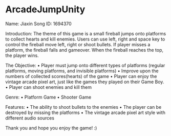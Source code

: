 # ArcadeJumpUnity
Name: Jiaxin Song
ID: 1694370

Introduction: The theme of this game is a small fireball jumps onto platforms to collect hearts and kill enemies.
              Users can use left, right and space key to control the fireball move left, right or shoot bullets. 
              If player misses a platform, the fireball falls and gameover. 
              When the fireball reaches the top, the player wins. 

The Objective:
•	Player must jump onto different types of platforms (regular platforms, moving platforms, and invisible platforms)
•	Improve upon the numbers of collected scores(hearts) of the game
•	Player can enjoy the vintage arcade pixel art, just like the games they played on their Game Boy. 
•	Player can shoot enemies and kill them

Genre:
•	Platform Game
•	Shooter Game

Features:
•	The ability to shoot bullets to the enemies
•	The player can be destroyed by missing the platforms
•	The vintage arcade pixel art style with different audio sources

Thank you and hope you enjoy the game! :)


